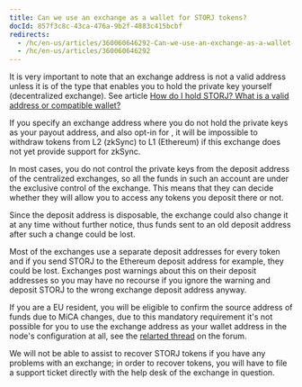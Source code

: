 ```yaml
---
title: Can we use an exchange as a wallet for STORJ tokens?
docId: 857f3c8c-43ca-476a-9b2f-4883c415bcbf
redirects:
  - /hc/en-us/articles/360060646292-Can-we-use-an-exchange-as-a-wallet-for-STORJ-tokens
  - /hc/en-us/articles/360060646292
---
```

It is very important to note that an exchange address is not a valid address unless it is of the type that enables you to hold the private key yourself (decentralized exchange). See article [How do I hold STORJ? What is a valid address or compatible wallet?](docId:a045be02-e05a-11ef-9338-6045bd1fa4e3)

If you specify an exchange address where you do not hold the private keys as your payout address, and also opt-in for [](docId:6TX_ve1PyUrXuwax-mWWw), it will be impossible to withdraw tokens from L2 (zkSync) to L1 (Ethereum) if this exchange does not yet provide support for zkSync.

In most cases, you do not control the private keys from the deposit address of the centralized exchanges, so all the funds in such an account are under the exclusive control of the exchange. This means that they can decide whether they will allow you to access any tokens you deposit there or not.

Since the deposit address is disposable, the exchange could also change it at any time without further notice, thus funds sent to an old deposit address after such a change could be lost.

Most of the exchanges use a separate deposit addresses for every token and if you send STORJ to the Ethereum deposit address for example, they could be lost. Exchanges post warnings about this on their deposit addresses so you may have no recourse if you ignore the warning and deposit STORJ to the wrong exchange deposit address anyway.

If you are a EU resident, you will be eligible to confirm the source address of funds due to MiCA changes, due to this mandatory requirement it's not possible for you to use the exchange address as your wallet address in the node's configuration at all, see the [relarted thread](https://forum.storj.io/t/getting-payed-to-kraken-address-with-mica/30295) on the forum.

We will not be able to assist to recover STORJ tokens if you have any problems with an exchange; in order to recover tokens, you will have to file a support ticket directly with the help desk of the exchange in question.
